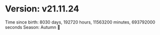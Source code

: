 # Version: v21.11.24
Time since birth: 8030 days, 192720 hours, 11563200 minutes, 693792000 seconds
Season: Autumn 🍁
